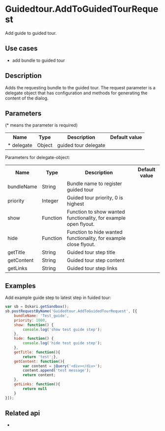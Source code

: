 # Guidedtour.AddToGuidedTourRequest

Add guide to guided tour.

## Use cases

- add bundle to guided tour

## Description

Adds the requesting bundle to the guided tour. The request parameter is a delegate object that has configuration and methods for generating the content of the dialog.

## Parameters

(* means the parameter is required)

<table class="table">
<tr>
  <th> Name</th><th> Type</th><th> Description</th><th> Default value</th>
</tr>
<tr>
  <td>* delegate</td><td> Object</td><td>guided tour delegate</td><td> </td>
</tr>
</table>

Parameters for delegate-object:

<table class="table">
<tr>
  <th> Name</th><th> Type</th><th> Description</th><th> Default value</th>
</tr>
<tr>
  <td>bundleName</td><td>String</td><td>Bundle name to register guided tour</td><td> </td>
</tr>
<tr>
  <td>priority</td><td>Integer</td><td>Guided tour priority, 0 is highest</td><td> </td>
</tr>
<tr>
  <td>show</td><td>Function</td><td>Function to show wanted functionality, for example open flyout.</td><td> </td>
</tr>
<tr>
  <td>hide</td><td>Function</td><td>Function to hide wanted functionality, for example close flyout.</td><td> </td>
</tr>
<tr>
  <td>getTitle</td><td>String</td><td>Guided tour step title</td><td> </td>
</tr>
<tr>
  <td>getContent</td><td>String</td><td>Guided tour step content</td><td> </td>
</tr>
<tr>
  <td>getLinks</td><td>String</td><td>Guided tour step links</td><td> </td>
</tr>



</table>

## Examples


Add example guide step to latest step in fuided tour:
```javascript
var sb = Oskari.getSandbox();
sb.postRequestByName('Guidedtour.AddToGuidedTourRequest', [{
    bundleName: 'Test_guide',
    priority: 1000,
    show: function() {
        console.log('show test guide step');
    },
    hide: function() {
        console.log('hide test guide step');
    },
    getTitle: function(){
        return 'test';},
    getContent: function(){
        var content = jQuery('<div></div>');
        content.append('test message');
        return content;
    },
    getLinks: function(){
        return null
    }
}]);
```

## Related api

-